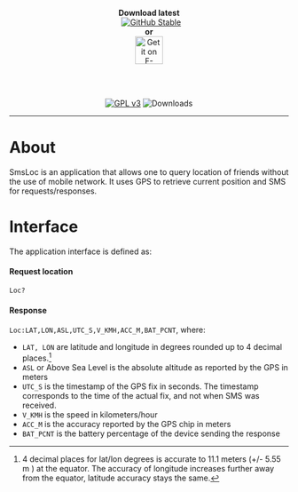 <center>
  
**Download latest**<br>
&nbsp;&nbsp;[![GitHub Stable](
   https://img.shields.io/github/release/wandomium/SmsLoc?label=Stable)](
   https://github.com/wandomium/SmsLoc/releases/latest)
<br>**or**<br>
[<img src="https://f-droid.org/badge/get-it-on.png"
    alt="Get it on F-Droid"
    height="50">](https://f-droid.org/packages/io.github.wandomium.smsloc)

<br><br>

[![GPL v3](https://img.shields.io/badge/License-GPLv3-blue?style=flat&logo=gnu&logoColor=white)](./LICENSE)
![Downloads](https://img.shields.io/github/downloads/wandomium/SmsLoc/total)

---
</center>

# About

SmsLoc is an application that allows one to query location of friends without the use of mobile network. It uses GPS to retrieve current position and SMS for requests/responses.

# Interface
The application interface is defined as:

#### Request location
`Loc?`
#### Response
`Loc:LAT,LON,ASL,UTC_S,V_KMH,ACC_M,BAT_PCNT`, where:
- `LAT, LON` are latitude and longitude in degrees rounded up to 4 decimal places.[^1]
- `ASL` or Above Sea Level is the absolute altitude as reported by the GPS in meters
- `UTC_S` is the timestamp of the GPS fix in seconds. The timestamp corresponds to the time of the actual fix, and not when SMS was received.
- `V_KMH` is the speed in kilometers/hour
- `ACC_M` is the accuracy reported by the GPS chip in meters
- `BAT_PCNT` is the battery percentage of the device sending the response






[^1]: 4 decimal places for lat/lon degrees is accurate to 11.1 meters (+/- 5.55 m ) at the equator. The accuracy of longitude increases further away from the equator, latitude accuracy stays the same.
